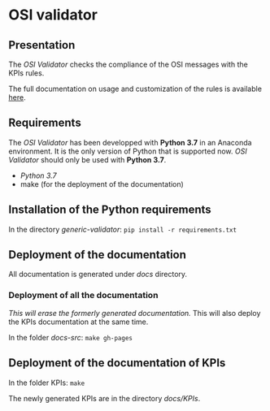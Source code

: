 # OSI validator

## Presentation

The *OSI Validator* checks the compliance of the OSI messages with the KPIs
rules.

The full documentation on usage and customization of the rules is available
[here](https://ainar.github.io/osi-validation/).

## Requirements

The *OSI Validator* has been developped with **Python 3.7** in an Anaconda
environment. It is the only version of Python that is supported now. *OSI
Validator* should only be used with **Python 3.7**.

- *Python 3.7*
- make (for the deployment of the documentation)

## Installation of the Python requirements

In the directory *generic-validator*: `pip install -r requirements.txt`

## Deployment of the documentation

All documentation is generated under *docs* directory.

### Deployment of all the documentation

*This will erase the formerly generated documentation.* This will also deploy
the KPIs documentation at the same time.

In the folder *docs-src*: `make gh-pages`

## Deployment of the documentation of KPIs

In the folder KPIs: `make`

The newly generated KPIs are in the directory *docs/KPIs*.